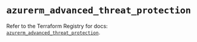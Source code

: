 # `azurerm_advanced_threat_protection`

Refer to the Terraform Registry for docs: [`azurerm_advanced_threat_protection`](https://registry.terraform.io/providers/hashicorp/azurerm/4.47.0/docs/resources/advanced_threat_protection).

